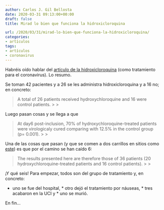```yaml
---
author: Carlos J. Gil Bellosta
date: 2020-03-31 09:13:00+00:00
draft: false
title: Mirad lo bien que funciona la hidroxicloroquina

url: /2020/03/31/mirad-lo-bien-que-funciona-la-hidroxicloroquina/
categories:
- artículos
tags:
- artículos
- coronavirus
---
```





Habréis oído hablar del [artículo de la hidroxicloroquina](http://www.mediterranee-infection.com/wp-content/uploads/2020/03/Hydroxychloroquine_final_DOI_IJAA.pdf) (como tratamiento para el coronavirus). Lo resumo.







Se toman 42 pacientes y a 26 se les administra hidroxicloroquina  y a 16 no; en concreto:







<blockquote>A total of 26 patients received hydroxychloroquine and 16 were control patients.
>
> </blockquote>







Luego pasan cosas y se llega a que







<blockquote>At day6 post-inclusion, 70% of hydroxychloroquine-treated patients were
virologicaly cured comparing with 12.5% in the control group (p= 0.001).
>
> </blockquote>







Una de las cosas que pasan (y que se comen a dos carrillos en sitios como [este](https://nadaesgratis.es/admin/ensayos-clinicos-en-tiempos-de-pandemia)) es que por el camino se han caído 6:







<blockquote>The results presented here are therefore those of 36 patients (20 hydroxychloroquine-treated patients and 16 control patients).
>
> </blockquote>







¡Y qué seis! Para empezar, todos son del grupo de tratamiento y, en concreto:





  * uno se fue del hospital,  * otro dejó el tratamiento por náuseas,  * tres acabaron en la UCI y  * uno se murió.





En fin...



